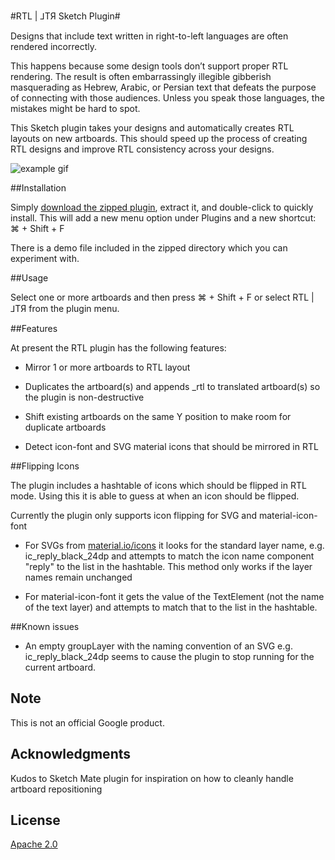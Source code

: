 #RTL | ⅃TЯ Sketch Plugin#

Designs that include text written in right-to-left languages are often rendered incorrectly.

This happens because some design tools don’t support proper RTL rendering. The result is often embarrassingly illegible gibberish masquerading as Hebrew, Arabic, or Persian text that defeats the purpose of connecting with those audiences. Unless you speak those languages, the mistakes might be hard to spot.

This Sketch plugin takes your designs and automatically creates RTL layouts on new artboards. This should speed up the process of creating RTL designs and improve RTL consistency across your designs.

![example gif](https://cloud.githubusercontent.com/assets/1478273/22186906/4eef3732-e0b2-11e6-808e-1c90dd1c4adb.gif "Example gif")



##Installation

Simply [download the zipped plugin](https://github.com/devinmancuso/sketch-rtl/releases/download/1.0.0/sketch-rtl-1.0.0.zip), extract it, and double-click to quickly install. This will add a new menu option under Plugins and a new shortcut: ⌘ + Shift + F

There is a demo file included in the zipped directory which you can experiment with. 

##Usage

Select one or more artboards and then press ⌘ + Shift + F or select RTL | ⅃TЯ from the plugin menu.

##Features

At present the RTL plugin has the following features:

* Mirror 1 or more artboards to RTL layout

* Duplicates the artboard(s) and appends _rtl to translated artboard(s) so the plugin is non-destructive

* Shift existing artboards on the same Y position to make room for duplicate artboards

* Detect icon-font and SVG material icons that should be mirrored in RTL

##Flipping Icons

The plugin includes a hashtable of icons which should be flipped in RTL mode. Using this it is able to guess at when an icon should be flipped.

Currently the plugin only supports icon flipping for SVG and material-icon-font

* For SVGs from [material.io/icons](https://material.io/icons/) it looks for the standard layer name, e.g. ic_reply_black_24dp and attempts to match the icon name component "reply" to the list in the hashtable. This method only works if the layer names remain unchanged

* For material-icon-font it gets the value of the TextElement (not the name of the text layer) and attempts to match that to the list in the hashtable.

##Known issues

* An empty groupLayer with the naming convention of an SVG e.g. ic_reply_black_24dp seems to cause the plugin to stop running for the current artboard.

## Note ##

This is not an official Google product.

## Acknowledgments ##

Kudos to Sketch Mate plugin for inspiration on how to cleanly handle artboard repositioning
 
## License ##

[Apache 2.0](http://www.apache.org/licenses/LICENSE-2.0)

